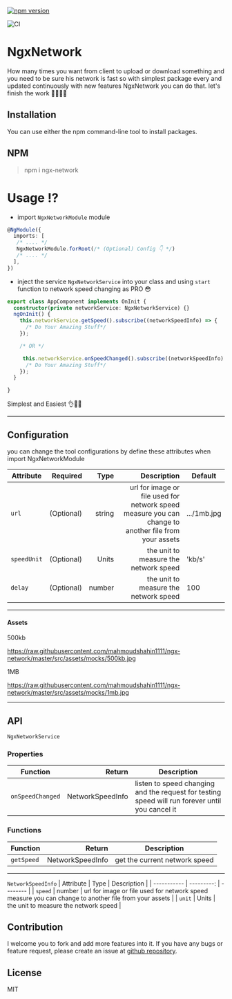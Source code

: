 [![npm version](https://badge.fury.io/js/ngx-network.svg)](https://badge.fury.io/js/ngx-network)

![CI](https://github.com/mahmoudshahin1111/ngx-network/actions/workflows/<WORKFLOW_FILE>/badge.svg)

# NgxNetwork

How many times you want from client to upload or download something
and you need to be sure his network is fast so with simplest
package every and updated continuously
with new features NgxNetwork you can do that.
let's finish the work 👷‍♂️👷‍♀️

## Installation

You can use either the npm command-line tool to install packages.

## NPM

> npm i ngx-network

# Usage ⁉

- import `NgxNetworkModule` module

```typescript
@NgModule({
  imports: [
   /* .... */
   NgxNetworkModule.forRoot(/* (Optional) Config 👇 */)
   /* .... */
  ],
})
```

- inject the service  `NgxNetworkService` into your class and using `start` function to network speed changing as PRO 😳


```typescript
export class AppComponent implements OnInit {
  constructor(private networkService: NgxNetworkService) {}
  ngOnInit() {
    this.networkService.getSpeed().subscribe((networkSpeedInfo) => {
      /* Do Your Amazing Stuff*/
    });

    /* OR */

     this.networkService.onSpeedChanged().subscribe((networkSpeedInfo) => {
      /* Do Your Amazing Stuff*/
    });
  }

}
```
Simplest and Easiest 👌💖👏

--------------------------------------

## Configuration

you can change the tool configurations by define these attributes when import NgxNetworkModule

| Attribute   |   Required |   Type |                                                                                          Description | Default                            |
| ----------- | ---------: | -----: | ---------------------------------------------------------------------------------------------------: | ---------------------------------- |
| `url`       | (Optional) | string | url for image or file used for network speed measure you can change to another file from your assets | .../1mb.jpg  |
| `speedUnit` | (Optional) |  Units |                                                                the unit to measure the network speed | 'kb/s'                             |
| `delay`     | (Optional) | number |                                                                the unit to measure the network speed | 100                                |

-----
#### Assets 

500kb

https://raw.githubusercontent.com/mahmoudshahin1111/ngx-network/master/src/assets/mocks/500kb.jpg

1MB

https://raw.githubusercontent.com/mahmoudshahin1111/ngx-network/master/src/assets/mocks/1mb.jpg



--------------------------------------
## API


`NgxNetworkService`

### Properties
| Function | Return | Description 
| ----------- | ---------: | -------- |
| `onSpeedChanged` | NetworkSpeedInfo | listen to speed changing and the request for testing speed will run forever until you cancel it  |
### Functions
| Function | Return | Description 
| ----------- | ---------: | -------- |
| `getSpeed` | NetworkSpeedInfo | get the current network speed |


--------------------------------------

`NetworkSpeedInfo`
| Attribute | Type | Description |
| ----------- | ---------: | -------- |
| `speed` | number | url for image or file used for network speed measure you can change to another file from your assets |
| `unit` | Units | the unit to measure the network speed |

## Contribution

I welcome you to fork and add more features into it. If you have any bugs or feature request, please create an issue at [github repository](https://github.com/mahmoudshahin1111/ngx-network/issues).

## License

MIT
